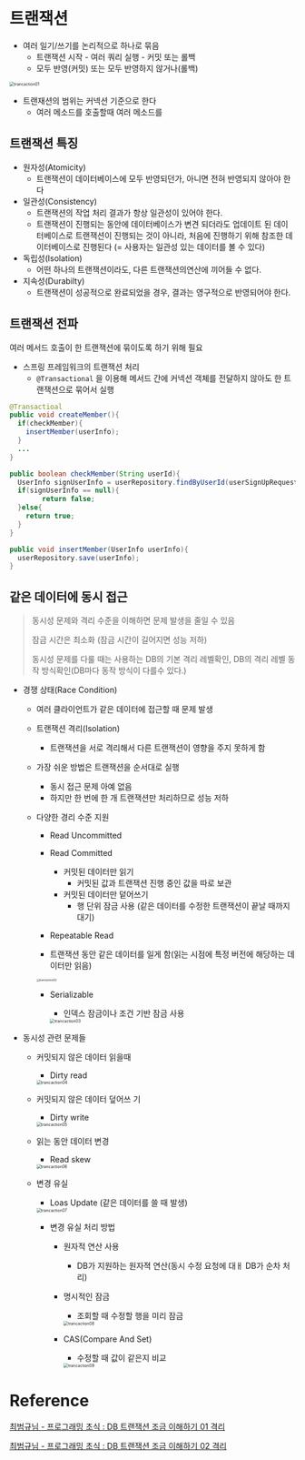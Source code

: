 # 트랜잭션

* 여러 일기/쓰기를 논리적으로 하나로 묶음
  * 트랜잭션 시작 - 여러 쿼리 실행 - 커밋 또는 롤백
  * 모두 반영(커밋) 또는 모두 반영하지 않거나(롤백)

<img src="Transaction.assets/trancaction01.png" alt="trancaction01" style="zoom: 50%;" /> 

* 트랜재션의 범위는 커넥션 기준으로 한다
  * 여러 메소드를 호출할때 여러 메소드를

## 트랜잭션 특징

* 원자성(Atomicity)
  * 트랜잭션이 데이터베이스에 모두 반영되던가, 아니면 전혀 반영되지 않아야 한다
* 일관성(Consistency)
  * 트랜잭션의 작업 처리 결과가 항상 일관성이 있어야 한다.
  * 트랜잭션이 진행되는 동안에 데이터베이스가 변견 되더라도 업데이트 된 데이터베이스로 트랜잭션이 진행되는 것이 아니라, 처음에 진행하기 위해 참조한 데이터베이스로 진행된다 (= 사용자는 일관성 있는 데이터를 볼 수 있다)
* 독립성(Isolation)
  * 어떤 하나의 트랜잭션이라도, 다른 트랜잭션의연산에 끼어들 수 없다.
* 지속성(Durabilty)
  * 트랜잭션이 성공적으로 완료되었을 경우, 결과는 영구적으로 반영되어야 한다.

## 트랜잭션 전파

여러 메서드 호출이 한 트랜잭션에 묶이도록 하기 위해 필요

* 스프링 프레임워크의 트랜잭션 처리
  * `@Transactional` 을 이용해 메서드 간에 커넥션 객체를 전달하지 않아도 한 트랜잭션으로 묶어서 실행

```java
@Transactioal
public void createMember(){
  if(checkMember){
    insertMember(userInfo);
  }
  ...
}

public boolean checkMember(String userId){
  UserInfo signUserInfo = userRepository.findByUserId(userSignUpRequest.getUserId());
  if(signUserInfo == null){
		return false;    
  }else{
    return true;
  }
}

public void insertMember(UserInfo userInfo){
  userRepository.save(userInfo);
}
```



## 같은 데이터에 동시 접근

> 동시성 문제와 격리 수준을 이해하면 문제 발생을 줄일 수 있음
>
> 잠금 시간은 최소화 (잠금 시간이 길어지면 성능 저하)
>
> 동시성 문제를 다룰 때는 사용하는 DB의 기본 격리 레벨확인, DB의 격리 레벨 동작 방식확인(DB마다 동작 방식이 다를수 있다.)

* 경쟁 상태(Race Condition)

  * 여러 클라이언트가 같은 데이터에 접근할 때 문제 발생

  * 트랜잭션 격리(Isolation)

    * 트랜잭션을 서로 격리해서 다른 트랜잭션이 영향을 주지 못하게 함

  * 가장 쉬운 방법은 트랜잭션을 순서대로 실행

    * 동시 접근 문제 아예 없음
    * 하지만 한 번에 한 개 트랜잭션만 처리하므로 성능 저하 

  * 다양한 경리 수준 지원

    * Read Uncommitted

    * Read Committed

      * 커밋된 데이터만 읽기
        * 커밋된 값과 트랜잭션 진행 중인 값을 따로 보관
      * 커밋된 데이터만 덭어쓰기
        * 행 단위 잠금 사용 (같은 데이터를 수정한 트랜잭션이 끝날 때까지 대기)

    *  Repeatable Read

      * 트랜잭션 동안 같은 데이터를 일게 함(읽는 시점에 특정 버전에 해당하는 데이터만 읽음)

      <img src="Transaction.assets/trancaction02.png" alt="trancaction02" style="zoom:33%;" /> 

    * Serializable

      * 인덱스 잠금이나 조건 기반 잠금 사용

      <img src="Transaction.assets/trancaction03.png" alt="trancaction03" style="zoom: 50%;" /> 

* 동시성 관련 문제들

  * 커밋되지 않은 데이터 읽을때

    * Dirty read

    <img src="Transaction.assets/trancaction04.png" alt="trancaction04" style="zoom: 50%;" /> 

  * 커밋되지 않은 데이터 덮어쓰 기

    * Dirty write

    <img src="Transaction.assets/trancaction05.png" alt="trancaction05" style="zoom:50%;" /> 

  * 읽는 동안 데이터 변경

    * Read skew

    <img src="Transaction.assets/trancaction06.png" alt="trancaction06" style="zoom:50%;" /> 

  * 변경 유실

    * Loas Update (같은 데이터를 쓸 때 발생)

    <img src="Transaction.assets/trancaction07.png" alt="trancaction07" style="zoom:50%;" /> 

    * 변경 유실 처리 방법

      * 원자적 연산 사용

        * DB가 지원하는 원자젹 연산(동시 수정 요청에 대ㅐ DB가 순차 처리)

      * 명시적인 잠금

        * 조회할 때 수정할 행을 미리 잠금

        <img src="Transaction.assets/trancaction08.png" alt="trancaction08" style="zoom:50%;" /> 

      * CAS(Compare And Set)

        * 수정할 때 값이 같은지 비교

        <img src="Transaction.assets/trancaction09.png" alt="trancaction09" style="zoom:50%;" /> 





# Reference

[최범규님 - 프로그래밍 초식 : DB 트랜잭션 조금 이해하기 01 격리](https://www.youtube.com/watch?v=urpF7jwVNWs)

[최범규님 - 프로그래밍 초식 : DB 트랜잭션 조금 이해하기 02 격리](https://www.youtube.com/watch?v=poyjLx-LOEU)